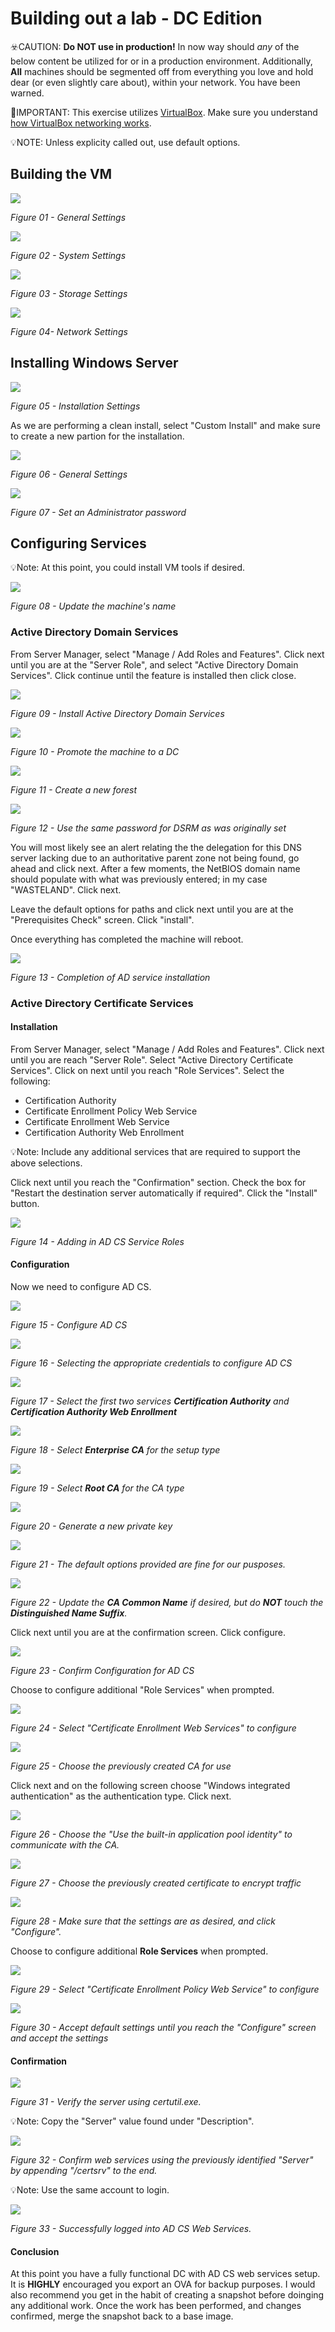 # Building out a lab - DC Edition

☣️CAUTION: **Do NOT use in production!** In now way should *any* of the below content be utilized for or in a production environment. Additionally, **All** machines should be segmented off from everything you love and hold dear (or even slightly care about), within your network. You have been warned.

🛑IMPORTANT: This exercise utilizes [VirtualBox](https://www.virtualbox.org/). Make sure you understand [how VirtualBox networking works](https://www.youtube.com/watch?v=qasi0j_tgsg).

💡NOTE: Unless explicity called out, use default options.

## Building the VM

![](img/Pasted%20image%2020220508122723.png)

_Figure 01 - General Settings_

![](img/Pasted%20image%2020220508122827.png)

_Figure 02 - System Settings_

![](img/Pasted%20image%2020220508122842.png)

_Figure 03 - Storage Settings_

![](img/Pasted%20image%2020220508122853.png)

_Figure 04- Network Settings_

## Installing Windows Server

![](img/Pasted%20image%2020220508122906.png)

_Figure 05 - Installation Settings_

As we are performing a clean install, select "Custom Install" and make sure to create a new partion for the installation.

![](img/Pasted%20image%2020220508123213.png)

_Figure 06 - General Settings_

![](img/Pasted%20image%2020220508124049.png)

_Figure 07 - Set an Administrator password_

## Configuring Services

💡Note: At this point, you could install VM tools if desired.

![](img/Pasted%20image%2020220508125855.png)

_Figure 08 - Update the machine's name_

### Active Directory Domain Services
From Server Manager, select "Manage / Add Roles and Features". 
Click next until you are at the "Server Role", and select "Active Directory Domain Services". 
Click continue until the feature is installed then click close.

![](img/Pasted%20image%2020220508130315.png)

_Figure 09 - Install Active Directory Domain Services_

![](img/Pasted%20image%2020220508130647.png)

_Figure 10 - Promote the machine to a DC_

![](img/Pasted%20image%2020220508130859.png)

_Figure 11 - Create a new forest_

![](img/Pasted%20image%2020220508131103.png)

_Figure 12 - Use the same password for DSRM as was originally set_

You will most likely see an alert relating the the delegation for this DNS server lacking due to an authoritative parent zone not being found, go ahead and click next.
After a few moments, the NetBIOS domain name should populate with what was previously entered; in my case "WASTELAND". 
Click next.

Leave the default options for paths and click next until you are at the "Prerequisites Check" screen. 
Click "install".

Once everything has completed the machine will reboot.

![](img/Pasted%20image%2020220508131742.png)

_Figure 13 - Completion of AD service installation_

### Active Directory Certificate Services
#### Installation
From Server Manager, select "Manage / Add Roles and Features". 
Click next until you are reach "Server Role".
Select "Active Directory Certificate Services". 
Click on next until you reach "Role Services".
Select the following:

-   Certification Authority
-   Certificate Enrollment Policy Web Service
-   Certificate Enrollment Web Service
-   Certification Authority Web Enrollment

💡Note: Include any additional services that are required to support the above selections. 

Click next until you reach the "Confirmation" section.
Check the box for "Restart the destination server automatically if required". 
Click the "Install" button.

![](img/Pasted%20image%2020220508134617.png)

_Figure 14 - Adding in AD CS Service Roles_

#### Configuration 
Now we need to configure AD CS.

![](img/Pasted%20image%2020220508135653.png)

_Figure 15 - Configure AD CS_

![](img/Pasted%20image%2020220508140009.png)

_Figure 16 - Selecting the appropriate credentials to configure AD CS_

![](img/Pasted%20image%2020220508140125.png)

_Figure 17 - Select the first two services **Certification Authority** and **Certification Authority Web Enrollment**_

![](img/Pasted%20image%2020220508140305.png)

_Figure 18 - Select **Enterprise CA** for the setup type_

![](img/Pasted%20image%2020220508140436.png)

_Figure 19 - Select **Root CA** for the CA type_

![](img/Pasted%20image%2020220508140605.png)

_Figure 20 - Generate a new private key_

![](img/Pasted%20image%2020220508140706.png)

_Figure 21 - The default options provided are fine for our pusposes._

![](img/Pasted%20image%2020220508140927.png)

_Figure 22 - Update the **CA Common Name** if desired, but do **NOT** touch the **Distinguished Name Suffix**._

Click next until you are at the confirmation screen. 
Click configure.

![](img/Pasted%20image%2020220508141305.png)

_Figure 23 - Confirm Configuration for AD CS_

Choose to configure additional "Role Services" when prompted.

![](img/Pasted%20image%2020220508141656.png)

_Figure 24 - Select "Certificate Enrollment Web Services" to configure_

![](img/Pasted%20image%2020220508141846.png)

_Figure 25 - Choose the previously created CA for use_

Click next and on the following screen choose "Windows integrated authentication" as the authentication type. 
Click next.

![](img/Pasted%20image%2020220508142108.png)

_Figure 26 - Choose the "Use the built-in application pool identity" to communicate with the CA._

![](img/Pasted%20image%2020220508142255.png)

_Figure 27 - Choose the previously created certificate to encrypt traffic_

![](img/Pasted%20image%2020220508142356.png)

_Figure 28 - Make sure that the settings are as desired, and click "Configure"._

Choose to configure additional **Role Services** when prompted.

![](img/Pasted%20image%2020220508143808.png)

_Figure 29 - Select "Certificate Enrollment Policy Web Service" to configure_

![](img/Pasted%20image%2020220508143949.png)

_Figure 30 - Accept default settings until you reach the "Configure" screen and accept the settings_

#### Confirmation

![](img/Pasted%20image%2020220508142956.png)

_Figure 31 - Verify the server using *certutil.exe*._

💡Note: Copy the "Server" value found under "Description".

![](img/Pasted%20image%2020220508143144.png)

_Figure 32 - Confirm web services using the previously identified "Server" by appending "/certsrv" to the end._

💡Note: Use the same account to login.

![](img/Pasted%20image%2020220508143408.png)

_Figure 33 - Successfully logged into AD CS Web Services._

#### Conclusion
At this point you have a fully functional DC with AD CS web services setup. 
It is **HIGHLY** encouraged you export an OVA for backup purposes.
I would also recommend you get in the habit of creating a snapshot before doinging any additional work. Once the work has been performed, and changes confirmed, merge the snapshot back to a base image.
